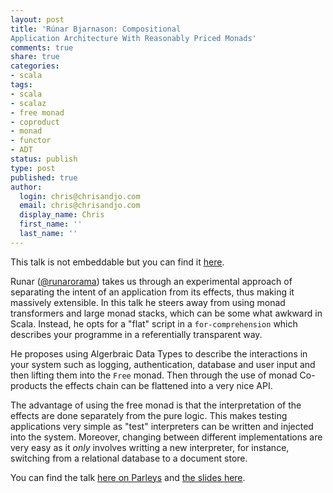 ```yaml
---
layout: post
title: 'Rúnar Bjarnason: CompositionalApplication Architecture With Reasonably Priced Monads'
comments: true
share: true
categories:
- scala
tags:
- scala
- scalaz
- free monad
- coproduct
- monad
- functor
- ADT
status: publish
type: post
published: true
author:
  login: chris@chrisandjo.com
  email: chris@chrisandjo.com
  display_name: Chris
  first_name: ''
  last_name: ''
---
```


This talk is not embeddable but you can find it [here](https://parleys.com/play/53a7d2c3e4b0543940d9e538/).

Runar ([@runarorama](http://twitter.com/runarorama)) takes us through an experimental approach of separating the intent of an application from its effects, thus making it massively extensible.  In this talk he steers away from using monad transformers and large monad stacks, which can be some what awkward in Scala.  Instead, he opts for a "flat" script in a `for-comprehension` which describes your programme in a referentially transparent way.

He proposes using Algerbraic Data Types to describe the interactions in your system such as logging, authentication, database and user input and then lifting them into the `Free` monad.  Then through the use of monad Co-products the effects chain can be flattened into a very nice API.

The advantage of using the free monad is that the interpretation of the effects are done separately from the pure logic.  This makes testing applications very simple as "test" interpreters can be written and injected into the system.  Moreover, changing between different implementations are very easy as it _only_ involves writting a new interpreter, for instance, switching from a relational database to a document store.

You can find the talk [here on Parleys](https://parleys.com/play/53a7d2c3e4b0543940d9e538/) and [the slides here](https://dl.dropboxusercontent.com/u/4588997/ReasonablyPriced.pdf).